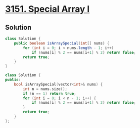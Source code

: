 # [3151. Special Array I](https://leetcode.com/problems/special-array-i/)

## Solution
```java
class Solution {
    public boolean isArraySpecial(int[] nums) {
        for (int i = 0; i < nums.length - 1; i++)
            if (nums[i] % 2 == nums[i+1] % 2) return false;
        return true;
    }
}
```

```cpp
class Solution {
public:
    bool isArraySpecial(vector<int>& nums) {
        int n = nums.size();
        if (n == 1) return true;
        for (int i = 0; i < n - 1; i++) {
            if (nums[i] % 2 == nums[i+1] % 2) return false;
        }
        return true;
    }
};
```
